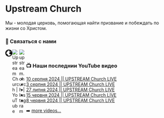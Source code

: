 # Upstream Church

Мы - молодая церковь, помогающая найти призвание и побеждать по жизни со Христом.

### 👥 Связаться с нами

[<img align="left" alt="upstream.life" width="22px" src="https://raw.githubusercontent.com/iconic/open-iconic/master/svg/globe.svg" />][website]
[<img align="left" alt="UpstreamChurch | YouTube" width="22px" src="https://cdn.jsdelivr.net/npm/simple-icons@v3/icons/youtube.svg" />][youtube]
[<img align="left" alt="upstream.church | Instagram" width="22px" src="https://cdn.jsdelivr.net/npm/simple-icons@v3/icons/instagram.svg" />][instagram]

<br />

### 📺 Наши последнии YouTube видео
<!-- YOUTUBE:START -->
- [10 серпня 2024 || UPSTREAM Church LIVE](https://www.youtube.com/watch?v=gSgN3gHfDHo)
- [3 серпня 2024 || UPSTREAM Church LIVE](https://www.youtube.com/watch?v=WvTn2df05GE)
- [27 липня 2024 || UPSTREAM Church LIVE](https://www.youtube.com/watch?v=J-Q5LMCZT44)
- [15 червня 2024 || UPSTREAM Church LIVE](https://www.youtube.com/watch?v=6tgKkr_9zi8)
- [8 червня 2024 || UPSTREAM Church LIVE](https://www.youtube.com/watch?v=4uaNUgTgphc)
<!-- YOUTUBE:END -->

➡️ [more videos...](https://youtube.com/UpstreamChurch)

[website]: https://upstream.life/
[youtube]: https://youtube.com/UpstreamChurch
[instagram]: https://www.instagram.com/upstream.church
